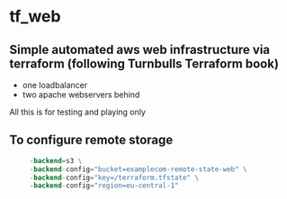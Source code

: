 # tf_web

## Simple automated aws web infrastructure via terraform (following Turnbulls Terraform book)
* one loadbalancer
* two apache webservers behind

All this is for testing and playing only

## To configure remote storage ##
```terraform remote config \
     -backend=s3 \
     -backend-config="bucket=examplecom-remote-state-web" \
     -backend-config="key=/terraform.tfstate" \
     -backend-config="region=eu-central-1"
```
